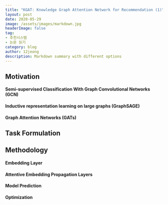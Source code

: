 ```yaml
---
title: "KGAT: Knowledge Graph Attention Network for Recommendation (1)"
layout: post
date: 2020-05-29
image: /assets/images/markdown.jpg
headerImage: false
tag:
- 추천시스템
- 논문 읽기
category: blog
author: 12jeong
description: Markdown summary with different options
---
```

## Motivation

#### Semi-supervised Classification With Graph Convolutional Networks (GCN)

#### Inductive representation learning on large graphs (GraphSAGE)

#### Graph Attention Networks (GATs)

## Task Formulation

## Methodology

#### Embedding Layer

#### Attentive Embedding Propagation Layers

#### Model Prediction

#### Optimization
